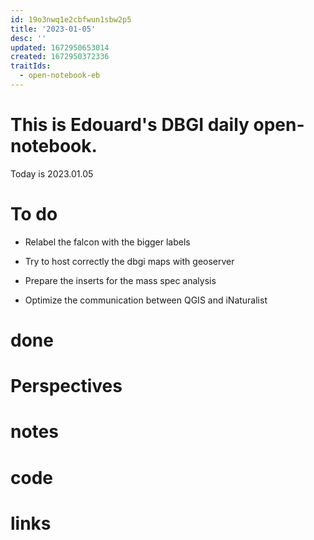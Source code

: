 ```yaml
---
id: 19o3nwq1e2cbfwun1sbw2p5
title: '2023-01-05'
desc: ''
updated: 1672950653014
created: 1672950372336
traitIds:
  - open-notebook-eb
---
```


# This is Edouard's DBGI daily open-notebook.

Today is 2023.01.05

# To do

- Relabel the falcon with the bigger labels

- Try to host correctly the dbgi maps with geoserver

- Prepare the inserts for the mass spec analysis

- Optimize the communication between QGIS and iNaturalist

# done

# Perspectives

# notes

# code

# links


